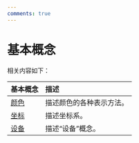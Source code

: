 ```yaml
---
comments: true
---
```


# 基本概念

相关内容如下：

| 基本概念 | 描述 |
| :--- | :--- |
| [颜色](color.md) | 描述颜色的各种表示方法。 |
| [坐标](coordinate.md) | 描述坐标系。 |
| [设备](equipment.md) | 描述“设备”概念。 |